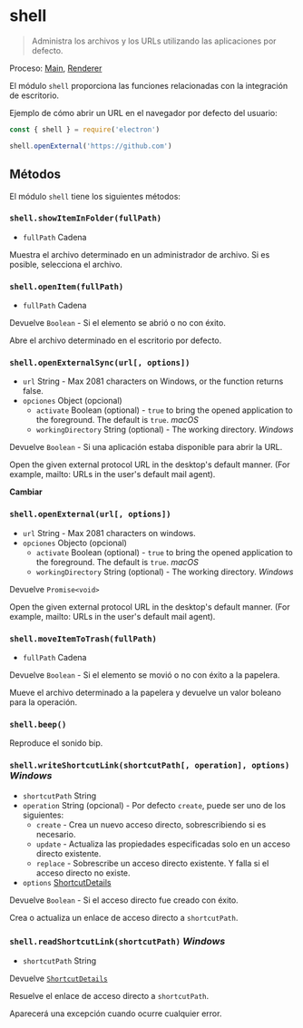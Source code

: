 # shell

> Administra los archivos y los URLs utilizando las aplicaciones por defecto.

Proceso: [Main](../glossary.md#main-process), [Renderer](../glossary.md#renderer-process)

El módulo `shell` proporciona las funciones relacionadas con la integración de escritorio.

Ejemplo de cómo abrir un URL en el navegador por defecto del usuario:

```javascript
const { shell } = require('electron')

shell.openExternal('https://github.com')
```

## Métodos

El módulo `shell` tiene los siguientes métodos:

### `shell.showItemInFolder(fullPath)`

* `fullPath` Cadena

Muestra el archivo determinado en un administrador de archivo. Si es posible, selecciona el archivo.

### `shell.openItem(fullPath)`

* `fullPath` Cadena

Devuelve `Boolean` - Si el elemento se abrió o no con éxito.

Abre el archivo determinado en el escritorio por defecto.

### `shell.openExternalSync(url[, options])`

* `url` String - Max 2081 characters on Windows, or the function returns false.
* `opciones` Object (opcional) 
  * `activate` Boolean (optional) - `true` to bring the opened application to the foreground. The default is `true`. *macOS*
  * `workingDirectory` String (optional) - The working directory. *Windows*

Devuelve `Boolean` - Si una aplicación estaba disponible para abrir la URL.

Open the given external protocol URL in the desktop's default manner. (For example, mailto: URLs in the user's default mail agent).

**Cambiar**

### `shell.openExternal(url[, options])`

* `url` String - Max 2081 characters on windows.
* `opciones` Objecto (opcional) 
  * `activate` Boolean (optional) - `true` to bring the opened application to the foreground. The default is `true`. *macOS*
  * `workingDirectory` String (optional) - The working directory. *Windows*

Devuelve `Promise<void>`

Open the given external protocol URL in the desktop's default manner. (For example, mailto: URLs in the user's default mail agent).

### `shell.moveItemToTrash(fullPath)`

* `fullPath` Cadena

Devuelve `Boolean` - Si el elemento se movió o no con éxito a la papelera.

Mueve el archivo determinado a la papelera y devuelve un valor boleano para la operación.

### `shell.beep()`

Reproduce el sonido bip.

### `shell.writeShortcutLink(shortcutPath[, operation], options)` *Windows*

* `shortcutPath` String
* `operation` String (opcional) - Por defecto `create`, puede ser uno de los siguientes: 
  * `create` - Crea un nuevo acceso directo, sobrescribiendo si es necesario.
  * `update` - Actualiza las propiedades especificadas solo en un acceso directo existente.
  * `replace` - Sobrescribe un acceso directo existente. Y falla si el acceso directo no existe.
* `options` [ShortcutDetails](structures/shortcut-details.md)

Devuelve `Boolean` - Si el acceso directo fue creado con éxito.

Crea o actualiza un enlace de acceso directo a `shortcutPath`.

### `shell.readShortcutLink(shortcutPath)` *Windows*

* `shortcutPath` String

Devuelve [`ShortcutDetails`](structures/shortcut-details.md)

Resuelve el enlace de acceso directo a `shortcutPath`.

Aparecerá una excepción cuando ocurre cualquier error.
